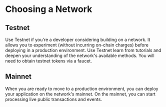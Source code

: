 # Choosing a Network

## Testnet
Use Testnet if you're a developer considering building on a network. It allows you to experiment (without incurring on-chain charges) before deploying in a production environment. Use Testnet learn from tutorials and deepen your understanding of the network's available methods.
You will need to obtain testnet tokens via a faucet.

## Mainnet
When you are ready to move to a production environment, you can deploy your application on the network's mainnet. On the mainnet, you can start processing live public transactions and events.